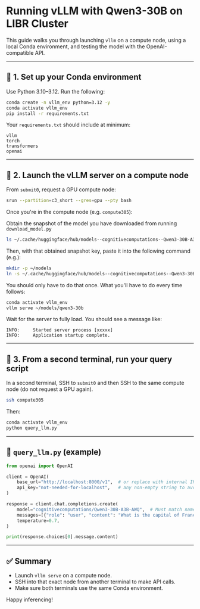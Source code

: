 # Running vLLM with Qwen3-30B on LIBR Cluster

This guide walks you through launching `vllm` on a compute node, using a local Conda environment, and testing the model with the OpenAI-compatible API.

---

## 🧪 1. Set up your Conda environment

Use Python 3.10–3.12. Run the following:

```bash
conda create -n vllm_env python=3.12 -y
conda activate vllm_env
pip install -r requirements.txt
```

Your `requirements.txt` should include at minimum:

```
vllm
torch
transformers
openai
```

---

## 🚀 2. Launch the vLLM server on a compute node

From `submit0`, request a GPU compute node:

```bash
srun --partition=c3_short --gres=gpu --pty bash
```

Once you're in the compute node (e.g. `compute305`):

Obtain the snapshot of the model you have downloaded from running ```download_model.py```
```bash
ls ~/.cache/huggingface/hub/models--cognitivecomputations--Qwen3-30B-A3B-AWQ/snapshots
```
Then, with that obtained snapshot key, paste it into the following command (e.g.):
```bash
mkdir -p ~/models
ln -s ~/.cache/huggingface/hub/models--cognitivecomputations--Qwen3-30B-A3B-AWQ/snapshots/1ba5586ace54cc9de85addac384eb88576f94598 ~/models/qwen3-30b
```
You should only have to do that once. What you'll have to do every time follows:
```bash
conda activate vllm_env
vllm serve ~/models/qwen3-30b
```

Wait for the server to fully load. You should see a message like:

```
INFO:     Started server process [xxxxx]
INFO:     Application startup complete.
```

---

## 🧵 3. From a second terminal, run your query script

In a second terminal, SSH to `submit0` and then SSH to the same compute node (do not request a GPU again).

```bash
ssh compute305
```

Then:

```bash
conda activate vllm_env
python query_llm.py
```

---

## 🧠 `query_llm.py` (example)

```python
from openai import OpenAI

client = OpenAI(
    base_url="http://localhost:8000/v1",  # or replace with internal IP if remote access
    api_key="not-needed-for-localhost",   # any non-empty string to avoid Bearer header errors
)

response = client.chat.completions.create(
    model="cognitivecomputations/Qwen3-30B-A3B-AWQ",  # Must match name in `vllm serve`
    messages=[{"role": "user", "content": "What is the capital of France?"}],
    temperature=0.7,
)

print(response.choices[0].message.content)
```

---

## ✅ Summary

- Launch `vllm serve` on a compute node.
- SSH into that exact node from another terminal to make API calls.
- Make sure both terminals use the same Conda environment.

Happy inferencing!
